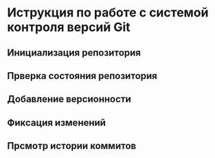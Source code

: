 # **Иструкция по работе с системой контроля версий Git**

## Инициализация репозитория 

## Прверка состояния репозитория

## Добавление версионности

## Фиксация изменений 

## Прсмотр истории коммитов

